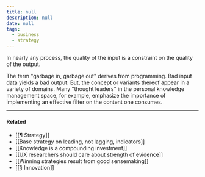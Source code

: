 ```yaml
---
title: null
description: null
date: null
tags:
  - business
  - strategy
---
```


In nearly any process, the quality of the input is a constraint on the quality of the output.

The term "garbage in, garbage out" derives from programming. Bad input data yields a bad output. But, the concept or variants thereof appear in a variety of domains. Many "thought leaders" in the personal knowledge management space, for example, emphasize the importance of implementing an effective filter on the content one consumes.

---

#### Related

- [[¶ Strategy]]
- [[Base strategy on leading, not lagging, indicators]]
- [[Knowledge is a compounding investment]]
- [[UX researchers should care about strength of evidence]]
- [[Winning strategies result from good sensemaking]]
- [[§ Innovation]]
